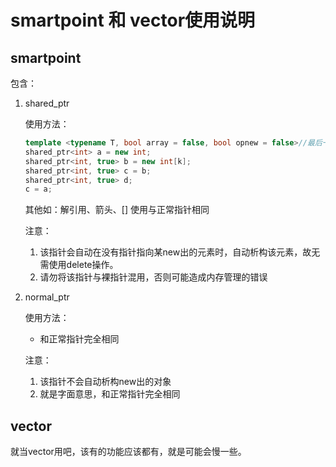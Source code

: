 # smartpoint 和 vector使用说明
## smartpoint 
包含：
1. shared_ptr

	使用方法：
	```cpp
	template <typename T, bool array = false, bool opnew = false>//最后一项为是否使用了operator new
	shared_ptr<int> a = new int;
	shared_ptr<int, true> b = new int[k];
	shared_ptr<int, true> c = b;
	shared_ptr<int, true> d;
	c = a;
	```
	其他如：解引用、箭头、[] 使用与正常指针相同
	
	注意：
	1. 该指针会自动在没有指针指向某new出的元素时，自动析构该元素，故无需使用delete操作。
	2. 请勿将该指针与裸指针混用，否则可能造成内存管理的错误 

2. normal_ptr
	
	使用方法：

	* 和正常指针完全相同

	注意：

	1. 该指针不会自动析构new出的对象
	2. 就是字面意思，和正常指针完全相同

## vector

就当vector用吧，该有的功能应该都有，就是可能会慢一些。